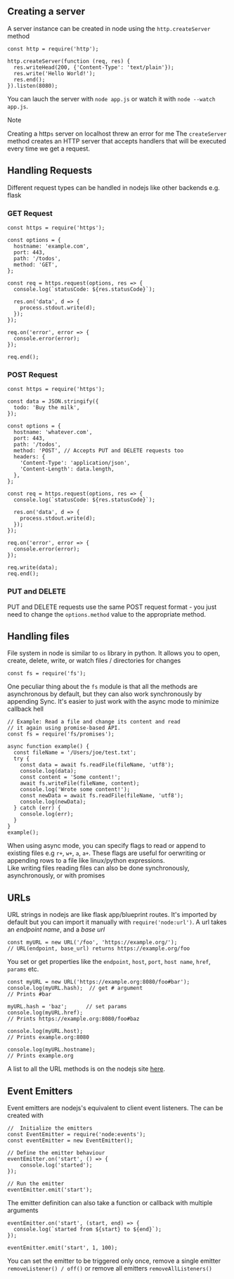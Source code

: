 ## Creating a server
A server instance can be created in node using the `http.createServer` method
```JS
const http = require('http');

http.createServer(function (req, res) {
  res.writeHead(200, {'Content-Type': 'text/plain'});
  res.write('Hello World!');
  res.end();
}).listen(8080);
```
You can lauch the server with `node app.js` or watch it with `node --watch app.js`. 
> [!Note]
> Creating a http`s` server on localhost threw an error for me
The `createServer` method creates an HTTP server that accepts handlers that will be executed every time we get a request.

## Handling Requests
Different request types can be handled in nodejs like other backends e.g. flask

### GET Request
```JS
const https = require('https');

const options = {
  hostname: 'example.com',
  port: 443,
  path: '/todos',
  method: 'GET',
};

const req = https.request(options, res => {
  console.log(`statusCode: ${res.statusCode}`);

  res.on('data', d => {
    process.stdout.write(d);
  });
});

req.on('error', error => {
  console.error(error);
});

req.end();
```

### POST Request
```JS
const https = require('https');

const data = JSON.stringify({
  todo: 'Buy the milk',
});

const options = {
  hostname: 'whatever.com',
  port: 443,
  path: '/todos',
  method: 'POST', // Accepts PUT and DELETE requests too
  headers: {
    'Content-Type': 'application/json',
    'Content-Length': data.length,
  },
};

const req = https.request(options, res => {
  console.log(`statusCode: ${res.statusCode}`);

  res.on('data', d => {
    process.stdout.write(d);
  });
});

req.on('error', error => {
  console.error(error);
});

req.write(data);
req.end();
```

### PUT and DELETE
PUT and DELETE requests use the same POST request format - you just need to change the `options.method` value to the appropriate method.


## Handling files
File system in node is similar to `os` library in python. It allows you to open, create, delete, write, or watch  files / 
directories for changes
```JS
const fs = require('fs');
```
One peculiar thing about the `fs` module is that all the methods are asynchronous by default, but they can also work 
synchronously by appending Sync. It's easier to just work with the async mode to minimize callback hell
```JS
// Example: Read a file and change its content and read
// it again using promise-based API.
const fs = require('fs/promises');

async function example() {
  const fileName = '/Users/joe/test.txt';
  try {
    const data = await fs.readFile(fileName, 'utf8');
    console.log(data);
    const content = 'Some content!';
    await fs.writeFile(fileName, content);
    console.log('Wrote some content!');
    const newData = await fs.readFile(fileName, 'utf8');
    console.log(newData);
  } catch (err) {
    console.log(err);
  }
}
example();
```
When using async mode, you can specify flags to read or append to existing files e.g `r+`, `w+`, `a`, `a+`. These flags are 
useful for oerwriting or appending rows to a file like linux/python expressions. <br>
Like writing files reading files can also be done synchronously, asynchronously, or with promises


## URLs
URL strings in nodejs are like flask app/blueprint routes. It's imported by default but you can import it manually with 
`require('node:url')`. A url takes an *endpoint name*, and a *base url*
```JS
const myURL = new URL('/foo', 'https://example.org/');
// URL(endpoint, base_url) returns https://example.org/foo 
```
You set or get properties like the `endpoint`, `host`, `port`, `host name`, `href`, `params` etc. 
```JS
const myURL = new URL('https://example.org:8080/foo#bar');
console.log(myURL.hash);  // get # argument
// Prints #bar

myURL.hash = 'baz';      // set params
console.log(myURL.href);
// Prints https://example.org:8080/foo#baz

console.log(myURL.host);
// Prints example.org:8080

console.log(myURL.hostname);
// Prints example.org
```
A list to all the URL methods is on the nodejs site [here](https://nodejs.org/api/url.html#url_the_whatwg_url_api).


## Event Emitters
Event emitters are nodejs's equivalent to client event listeners. The can be created with 
```JS
//  Initialize the emitters
const EventEmitter = require('node:events');
const eventEmitter = new EventEmitter();

// Define the emitter behaviour
eventEmitter.on('start', () => {
    console.log('started');
});

// Run the emitter
eventEmitter.emit('start');
```
The emitter definition can also take a function or callback with multiple arguments
```JS
eventEmitter.on('start', (start, end) => {
  console.log(`started from ${start} to ${end}`);
});

eventEmitter.emit('start', 1, 100);
```
You can set the emitter to be triggered only once, remove a single emitter `removeListener() / off()` or remove all emitters 
`removeAllListeners()`